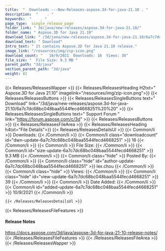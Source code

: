 ```yaml
---
title:  "  Downloads ---New-Releases-aspose.3d-for-java-21.10 . " 
description:  "    . " 
keywords:  "    . " 
page_type:  single_release_page
folder_link: " 3d/java/new-releases/aspose.3d-for-java-21.10/"
folder_name: " Aspose.3D for Java 21.10"
download_link: " /3d/java/new-releases/aspose.3d-for-java-21.10/6a7c7dc68bc048baa5544fecd4668251"
download_text: " Download"
Intro_text: " It contains Aspose.3D for Java 21.10 release."
image_link: "/resources/img/zip-icon.png"
download_count: "   10/9/2021  Downloads: 16  Views: 38"
file_size: "  File Size: 9.3 MB "
parent_path: "3d/java"
section_parent_path: "3d/java"
weight: 82
---
```


{{< Releases/ReleasesWapper >}}
  {{< Releases/ReleasesHeading H2txt=" Aspose.3D for Java 21.10" imagelink="/resources/img/zip-icon.png">}}
  {{< Releases/ReleasesButtons >}}
    {{< Releases/ReleasesSingleButtons text=" Download" link="/3d/java/new-releases/aspose.3d-for-java-21.10/6a7c7dc68bc048baa5544fecd4668251%20%20" >}}
    {{< Releases/ReleasesSingleButtons text=" Support Forum " link="https://forum.aspose.com/c/3d" >}}
  {{< Releases/ReleasesButtons >}}
  {{< Releases/ReleasesFileArea >}}
    {{< Releases/ReleasesHeading h4txt="File Details">}}
    {{< Releases/ReleasesDetailsUl >}}
            {{< Common/li  >}} Downloads: {{< /Common/li >}} 
      {{< Common/li class="downloadcount" id="dwn-update-6a7c7dc68bc048baa5544fecd4668251" >}} 16 {{< /Common/li >}} 
      {{< Common/li  >}} File Size: {{< /Common/li >}} 
      {{< Common/li id="size-update-6a7c7dc68bc048baa5544fecd4668251" >}} 9.3 MB {{< /Common/li >}} 
      {{< Common/li  class="hide" >}} Posted By: {{< /Common/li >}} 
      {{< Common/li class="hide" id="author-update-6a7c7dc68bc048baa5544fecd4668251" >}} lex.chou {{< /Common/li >}} 
      {{< Common/li class="hide"  >}} Views: {{< /Common/li >}} 
      {{< Common/li class="hide" id="view-update-6a7c7dc68bc048baa5544fecd4668251" >}} 39 {{< /Common/li >}} 
      {{< Common/li  >}} Date Added: {{< /Common/li >}} 
      {{< Common/li id="added-update-6a7c7dc68bc048baa5544fecd4668251" >}} 10/9/2021 {{< /Common/li >}} 

    {{< /Releases/ReleasesDetailsUl >}}

  {{< Releases/ReleasesFileFeatures >}}
      <h4>Release Notes</h4><div><a href="https://docs.aspose.com/3d/java/aspose-3d-for-java-21-10-release-notes/">https://docs.aspose.com/3d/java/aspose-3d-for-java-21-10-release-notes/</a></div>
  {{< /Releases/ReleasesFileFeatures >}}
 {{< /Releases/ReleasesFileArea >}}
{{< /Releases/ReleasesWapper >}}


